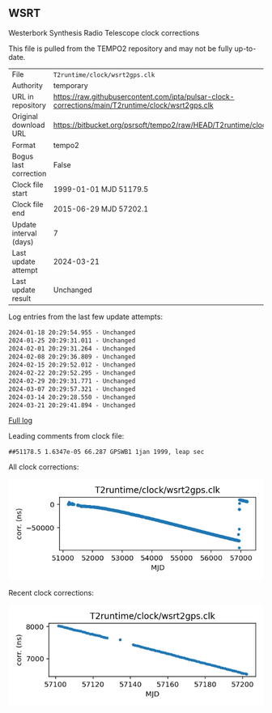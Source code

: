 
## WSRT

Westerbork Synthesis Radio Telescope clock corrections

This file is pulled from the TEMPO2 repository and may not be fully
up-to-date.

|     |     |
|:--- |:--- |
| File | `T2runtime/clock/wsrt2gps.clk` |
| Authority | temporary |
| URL in repository | <https://raw.githubusercontent.com/ipta/pulsar-clock-corrections/main/T2runtime/clock/wsrt2gps.clk> |
| Original download URL | <https://bitbucket.org/psrsoft/tempo2/raw/HEAD/T2runtime/clock/wsrt2gps.clk> |
| Format | tempo2 |
| Bogus last correction | False |
| Clock file start | 1999-01-01 MJD 51179.5 |
| Clock file end | 2015-06-29 MJD 57202.1 |
| Update interval (days) | 7 |
| Last update attempt | 2024-03-21 |
| Last update result | Unchanged |

Log entries from the last few update attempts:
```
2024-01-18 20:29:54.955 - Unchanged
2024-01-25 20:29:31.011 - Unchanged
2024-02-01 20:29:31.264 - Unchanged
2024-02-08 20:29:36.809 - Unchanged
2024-02-15 20:29:52.012 - Unchanged
2024-02-22 20:29:52.295 - Unchanged
2024-02-29 20:29:31.771 - Unchanged
2024-03-07 20:29:57.321 - Unchanged
2024-03-14 20:29:28.550 - Unchanged
2024-03-21 20:29:41.894 - Unchanged
```
[Full log](https://raw.githubusercontent.com/ipta/pulsar-clock-corrections/main/log/T2runtime/clock/wsrt2gps.clk.log)

Leading comments from clock file:

    ##51178.5 1.6347e-05 66.287 GPSWB1 1jan 1999, leap sec



All clock corrections:

![plot of all clock corrections](wsrt2gps.clk.png "All corrections")

Recent clock corrections:

![plot of recent clock corrections](wsrt2gps.clk.short.png "Recent corrections")

